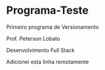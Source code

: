 # Programa-Teste
 Primeiro programa de Versionamento
 
 Prof. Peterson Lobato
 
 Desenvolvimento Full Stack

 Adicionei esta linha remotamente
